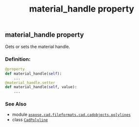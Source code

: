 ﻿---
title: material_handle property
second_title: Aspose.CAD for Python via .NET API References
description: 
type: docs
weight: 290
url: /aspose.cad.fileformats.cad.cadobjects.polylines/cadpolyline/material_handle/
is_root: false
---

## material_handle property


Gets or sets the material handle.
### Definition:
```python
@property
def material_handle(self):
    ...
@material_handle.setter
def material_handle(self, value):
    ...
```

### See Also
* module [`aspose.cad.fileformats.cad.cadobjects.polylines`](../../)
* class [`CadPolyline`](/cad/python-net/aspose.cad.fileformats.cad.cadobjects.polylines/cadpolyline)
